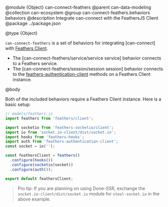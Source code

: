 @module {Object} can-connect-feathers
@parent can-data-modeling
@collection can-ecosystem
@group can-connect-feathers.behaviors behaviors
@description Integrate can-connect with the FeathersJS Client
@package ../package.json

@type {Object}

`can-connect-feathers` is a set of behaviors for integrating [can-connect] with [Feathers Client](https://docs.feathersjs.com/clients/feathers.html).

 - The [can-connect-feathers/service/service service] behavior connects to a Feathers service.
 - The [can-connect-feathers/session/session session] behavior connects to the [feathers-authentication-client](https://docs.feathersjs.com/authentication/client.html) methods on a Feathers Client instance.

@body

Both of the included behaviors require a Feathers Client instance.  Here is a basic setup: 

```javascript
// models/feathers.js
import feathers from 'feathers/client';

import socketio from 'feathers-socketio/client';
import io from 'socket.io-client/dist/socket.io';
import hooks from 'feathers-hooks';
import auth from 'feathers-authentication-client';
const socket = io('');

const feathersClient = feathers()
  .configure(hooks())
  .configure(socketio(socket))
  .configure(auth());

export default feathersClient;
```

> Pro tip: If you are planning on using Done-SSR, exchange the `socket.io-client/dist/socket.io` module for `steal-socket.io` in the above example.